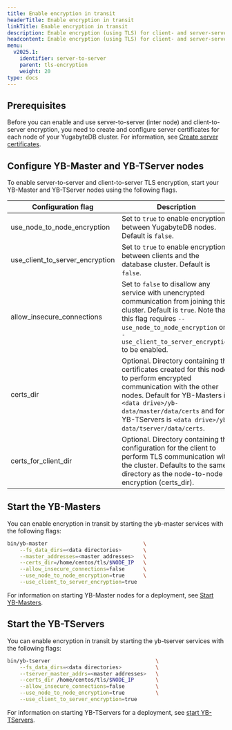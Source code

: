 ```yaml
---
title: Enable encryption in transit
headerTitle: Enable encryption in transit
linkTitle: Enable encryption in transit
description: Enable encryption (using TLS) for client- and server-server communication.
headcontent: Enable encryption (using TLS) for client- and server-server communication
menu:
  v2025.1:
    identifier: server-to-server
    parent: tls-encryption
    weight: 20
type: docs
---
```


## Prerequisites

Before you can enable and use server-to-server (inter node) and client-to-server encryption, you need to create and configure server certificates for each node of your YugabyteDB cluster. For information, see [Create server certificates](../server-certificates).

## Configure YB-Master and YB-TServer nodes

To enable server-to-server and client-to-server TLS encryption, start your YB-Master and YB-TServer nodes using the following flags.

| Configuration flag          | Description                  |
| --------------------------- | ---------------------------- |
| use_node_to_node_encryption | Set to `true` to enable encryption between YugabyteDB nodes. Default is `false`. |
| use_client_to_server_encryption |  Set to `true` to enable encryption between clients and the database cluster. Default is `false`. |
| allow_insecure_connections  | Set to `false` to disallow any service with unencrypted communication from joining this cluster. Default is `true`. Note that this flag requires `--use_node_to_node_encryption` or `--use_client_to_server_encryption` to be enabled. |
| certs_dir                   | Optional. Directory containing the certificates created for this node to perform encrypted communication with the other nodes. Default for YB-Masters is `<data drive>/yb-data/master/data/certs` and for YB-TServers is `<data drive>/yb-data/tserver/data/certs`. |
| certs_for_client_dir        | Optional. Directory containing the configuration for the client to perform TLS communication with the cluster. Defaults to the same directory as the node-to-node encryption (certs_dir). |

## Start the YB-Masters

You can enable encryption in transit by starting the yb-master services with the following flags:

```sh
bin/yb-master                               \
    --fs_data_dirs=<data directories>       \
    --master_addresses=<master addresses>   \
    --certs_dir=/home/centos/tls/$NODE_IP   \
    --allow_insecure_connections=false      \
    --use_node_to_node_encryption=true      \
    --use_client_to_server_encryption=true
```

For information on starting YB-Master nodes for a deployment, see [Start YB-Masters](../../../deploy/manual-deployment/start-masters/).

## Start the YB-TServers

You can enable encryption in transit by starting the yb-tserver services with the following flags:

```sh
bin/yb-tserver                                  \
    --fs_data_dirs=<data directories>           \
    --tserver_master_addrs=<master addresses>   \
    --certs_dir /home/centos/tls/$NODE_IP       \
    --allow_insecure_connections=false          \
    --use_node_to_node_encryption=true          \
    --use_client_to_server_encryption=true
```

For information on starting YB-TServers for a deployment, see [start YB-TServers](../../../deploy/manual-deployment/start-tservers/).

